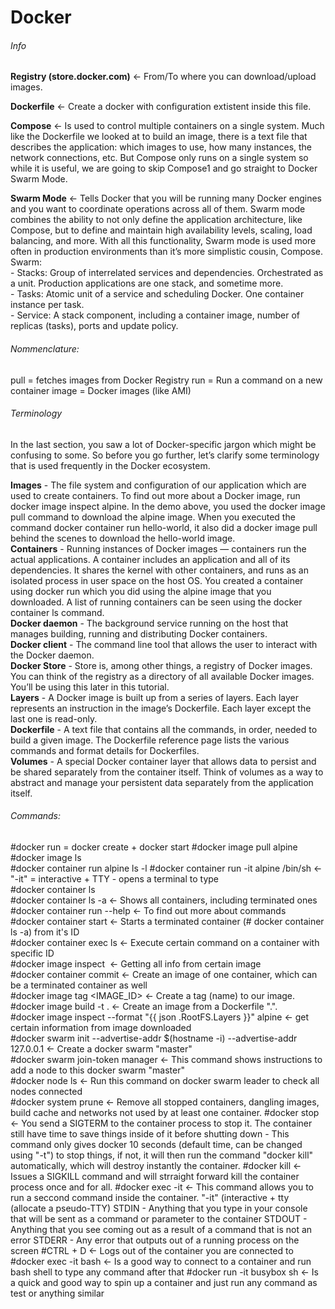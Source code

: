 # Docker



###### Info
**Registry (store.docker.com)**                            <- From/To where you can download/upload images.

**Dockerfile**                                            <- Create a docker with configuration extistent inside this file.

**Compose**                                               <- Is used to control multiple containers on a single system. Much like the 
Dockerfile we looked at to build an image, there is a text file that describes the application: which images to use, how many instances, the network connections, etc. But Compose only runs on a single system so while it is useful, we are going to skip Compose1 and go straight to Docker Swarm Mode.

**Swarm Mode**                                             <- Tells Docker that you will be running many Docker engines and you want to coordinate operations across all of them. Swarm mode combines the ability to not only define the application architecture, like Compose, but to define and maintain high availability levels, scaling, load balancing, and more. With all this functionality, Swarm mode is used more often in production environments than it’s more simplistic cousin, Compose.
Swarm:        
      - Stacks: Group of interrelated services and dependencies. Orchestrated as a unit. Production applications are one stack, and sometime more.            
      - Tasks: Atomic unit of a service and scheduling Docker. One container instance per task.            
      - Service: A stack component, including a container image, number of replicas (tasks), ports and update policy.          



###### Nommenclature:
pull = fetches images from Docker Registry
run = Run a command on a new container
image = Docker images (like AMI)


###### Terminology
In the last section, you saw a lot of Docker-specific jargon which might be confusing to some. So before you go further, let’s clarify some terminology that is used frequently in the Docker ecosystem.

**Images** - The file system and configuration of our application which are used to create containers. To find out more about a Docker image, run docker image inspect alpine. In the demo above, you used the docker image pull command to download the alpine image. When you executed the command docker container run hello-world, it also did a docker image pull behind the scenes to download the hello-world image.                                     
**Containers** - Running instances of Docker images — containers run the actual applications. A container includes an application and all of its dependencies. It shares the kernel with other containers, and runs as an isolated process in user space on the host OS. You created a container using docker run which you did using the alpine image that you downloaded. A list of running containers can be seen using the docker container ls command.                        
**Docker daemon** - The background service running on the host that manages building, running and distributing Docker containers.         
**Docker client** - The command line tool that allows the user to interact with the Docker daemon.               
**Docker Store** - Store is, among other things, a registry of Docker images. You can think of the registry as a directory of all available Docker images. You’ll be using this later in this tutorial.          
**Layers** - A Docker image is built up from a series of layers. Each layer represents an instruction in the image’s Dockerfile. Each layer except the last one is read-only.               
**Dockerfile** - A text file that contains all the commands, in order, needed to build a given image. The Dockerfile reference page lists the various commands and format details for Dockerfiles.            
**Volumes** - A special Docker container layer that allows data to persist and be shared separately from the container itself. Think of volumes as a way to abstract and manage your persistent data separately from the application itself.




###### Commands:

#docker run = docker create + docker start
#docker image pull alpine   
#docker image ls      
#docker container run alpine ls -l 
#docker container run -it alpine /bin/sh              <- "-it" = interactive + TTY - opens a terminal to type          
#docker container ls          
#docker container ls -a                               <- Shows all containers, including terminated ones          
#docker container run --help                          <- To find out more about commands           
#docker container start <container ID> <NAME>         <- Starts a terminated container (# docker container ls -a) from it's ID           
#docker container exec <container ID> ls              <- Execute certain command on a container with specific ID       
#docker image inspect <IMAGE NAME>                    <- Getting all info from certain image          
#docker container commit <container ID>               <- Create an image of one container, which can be a terminated container as well   
#docker image tag <IMAGE_ID> <NAME>                   <- Create a tag (name) to our image.         
#docker image build -t <TAG> .                        <- Create an image from a Dockerfile ".".       
#docker image inspect --format "{{ json .RootFS.Layers }}" alpine        <- get certain information from image downloaded         
#docker swarm init --advertise-addr $(hostname -i) --advertise-addr 127.0.0.1             <- Create a docker swarm "master"      
#docker swarm join-token manager                      <- This command shows instructions to add a node to this docker swarm "master"     
#docker node ls                                       <- Run this command on docker swarm leader to check all nodes connected     
#docker system prune                                  <- Remove all stopped containers, dangling images, build cache and networks not used by at least one container.
#docker stop                                          <- You send a SIGTERM to the container process to stop it. The container still have time to save things inside of it before shutting down - This command only gives docker 10 seconds (default time, can be changed using "-t") to stop things, if not, it will then run the command "docker kill" automatically, which will destroy instantly the container.
#docker kill                                          <- Issues a SIGKILL command and will strraight forward kill the container process once and for all.
#docker exec -it <container ID> <command>             <- This command allows you to run a seccond command inside the container. "-it" (interactive + tty (allocate a pseudo-TTY)
      STDIN - Anything that you type in your console that will be sent as a command or parameter to the container
      STDOUT - Anything that you see coming out as a result of a command that is not an error
      STDERR - Any error that outputs out of a running process on the screen
#CTRL + D                                             <- Logs out of the container you are connected to
#docker exec -it <container ID> bash                  <- Is a good way to connect to a container and run bash shell to type any command after that 
#docker run -it busybox sh                            <- Is a quick and good way to spin up a container and just run any command as test or anything similar
